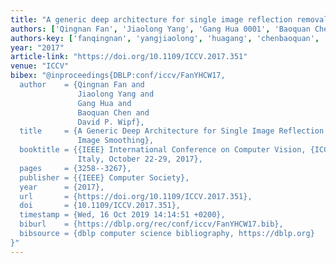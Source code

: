 ```yaml
---
title: "A generic deep architecture for single image reflection removal and image smoothing"
authors: ['Qingnan Fan', 'Jiaolong Yang', 'Gang Hua 0001', 'Baoquan Chen', 'David P. Wipf']
authors-key: ['fanqingnan', 'yangjiaolong', 'huagang', 'chenbaoquan', 'p.david']
year: "2017"
article-link: "https://doi.org/10.1109/ICCV.2017.351"
venue: "ICCV"
bibex: "@inproceedings{DBLP:conf/iccv/FanYHCW17,
  author    = {Qingnan Fan and
               Jiaolong Yang and
               Gang Hua and
               Baoquan Chen and
               David P. Wipf},
  title     = {A Generic Deep Architecture for Single Image Reflection Removal and
               Image Smoothing},
  booktitle = {{IEEE} International Conference on Computer Vision, {ICCV} 2017, Venice,
               Italy, October 22-29, 2017},
  pages     = {3258--3267},
  publisher = {{IEEE} Computer Society},
  year      = {2017},
  url       = {https://doi.org/10.1109/ICCV.2017.351},
  doi       = {10.1109/ICCV.2017.351},
  timestamp = {Wed, 16 Oct 2019 14:14:51 +0200},
  biburl    = {https://dblp.org/rec/conf/iccv/FanYHCW17.bib},
  bibsource = {dblp computer science bibliography, https://dblp.org}
}"
---
```

